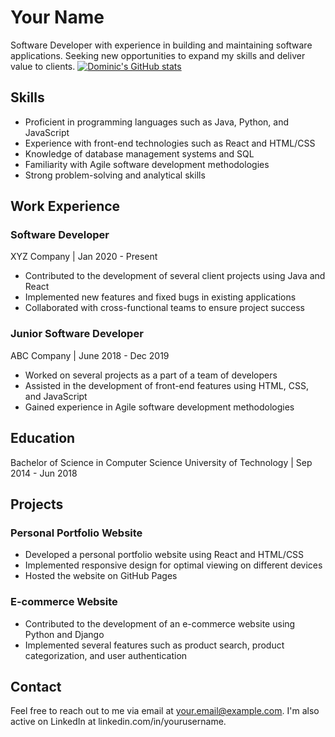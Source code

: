 # Your Name

Software Developer with experience in building and maintaining software applications. Seeking new opportunities to expand my skills and deliver value to clients.
[![Dominic's GitHub stats](https://github-readme-stats.vercel.app/api?username=Domengo)](https://github.com/anuraghazra/github-readme-stats)
## Skills

- Proficient in programming languages such as Java, Python, and JavaScript
- Experience with front-end technologies such as React and HTML/CSS
- Knowledge of database management systems and SQL
- Familiarity with Agile software development methodologies
- Strong problem-solving and analytical skills

## Work Experience

### Software Developer
XYZ Company | Jan 2020 - Present
- Contributed to the development of several client projects using Java and React
- Implemented new features and fixed bugs in existing applications
- Collaborated with cross-functional teams to ensure project success

### Junior Software Developer
ABC Company | June 2018 - Dec 2019
- Worked on several projects as a part of a team of developers
- Assisted in the development of front-end features using HTML, CSS, and JavaScript
- Gained experience in Agile software development methodologies

## Education

Bachelor of Science in Computer Science
University of Technology | Sep 2014 - Jun 2018

## Projects

### Personal Portfolio Website
- Developed a personal portfolio website using React and HTML/CSS
- Implemented responsive design for optimal viewing on different devices
- Hosted the website on GitHub Pages

### E-commerce Website
- Contributed to the development of an e-commerce website using Python and Django
- Implemented several features such as product search, product categorization, and user authentication

## Contact

Feel free to reach out to me via email at your.email@example.com. I'm also active on LinkedIn at linkedin.com/in/yourusername.
